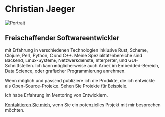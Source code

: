 # Christian Jaeger

<img class="floating_right" src="/static/Portrait.webp" title="Portrait">

## Freischaffender Softwareentwickler

mit Erfahrung in verschiedenen Technologien inklusive Rust, Scheme, Clojure,
Perl, Python, C und C++. <!-- I especially like working in Rust and ..?
which is suitable in a very wide range of contexts. --> Meine Spezialitätenbereiche
sind Backend, Linux-Systeme, Netzwerkdienste, Interpreter,
und GUI-Schnittstellen. Ich kann möglicherweise auch Arbeit im Embedded-Bereich,
Data Science, oder grafischer Programmierung annehmen.

Wenn möglich und passend publiziere ich die Produkte, die ich entwickle
als Open-Source-Projekte. Sehen Sie [Projekte](projekte.html) für Beispiele.

Ich habe Erfahrung im Mentoring von Entwicklern.

<!-- ## Environmental background -->

<!-- I have a background in Environmental Sciences, see [Climate & Environment](climate.html). -->

[Kontaktieren Sie mich](kontakt.html), wenn Sie ein potenzielles
Projekt mit mir besprechen möchten.

